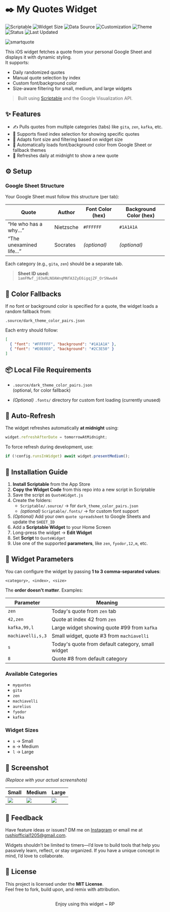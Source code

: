 # ✒️ My Quotes Widget
![Scriptable](https://img.shields.io/badge/Scriptable-Compatible-purple)
![Widget Size](https://img.shields.io/badge/Supports-Small%2C%20Medium%2C%20Large-blue)
![Data Source](https://img.shields.io/badge/Data-Google%20Sheet%20(CSV)-green)
![Customization](https://img.shields.io/badge/Styling-Dynamic%20Colors%20%2B%20Size-aware-orange)
![Theme](https://img.shields.io/badge/Theme-Dark%20Fallbacks%20%2B%20Customizable-9cf)
![Status](https://img.shields.io/badge/Status-Stable-brightgreen)
![Last Updated](https://img.shields.io/badge/Updated-June%202025-yellow)

![smartquote](https://user-images.githubusercontent.com/your-image-here.png)

This iOS widget fetches a quote from your personal Google Sheet and displays it with dynamic styling.  
It supports:
- Daily randomized quotes
- Manual quote selection by index
- Custom font/background color
- Size-aware filtering for small, medium, and large widgets

> Built using [Scriptable](https://scriptable.app) and the Google Visualization API.

## ✨ Features

- ✍️ Pulls quotes from multiple categories (tabs) like `gita`, `zen`, `kafka`, etc.
- 🎯 Supports fixed index selection for showing specific quotes
- 📏 Adapts font size and filtering based on widget size
- 🎨 Automatically loads font/background color from Google Sheet or fallback themes
- 🔄 Refreshes daily at midnight to show a new quote

## ⚙️ Setup

### Google Sheet Structure

Your Google Sheet must follow this structure (per tab):

| Quote                        | Author         | Font Color (hex) | Background Color (hex) |
|-----------------------------|----------------|------------------|-------------------------|
| “He who has a why...”       | Nietzsche      | `#FFFFFF`        | `#1A1A1A`               |
| “The unexamined life...”    | Socrates       | *(optional)*     | *(optional)*           |

Each category (e.g., `gita`, `zen`) should be a separate tab.

> **Sheet ID used:**  
`1amFMwf_j83eRLNOAWnqMNfA3ZyE6igqjZF_OrSNww84`

## 🎨 Color Fallbacks

If no font or background color is specified for a quote, the widget loads a random fallback from:

```
.source/dark_theme_color_pairs.json
```

Each entry should follow:

```json
[
  { "font": "#FFFFFF", "background": "#1A1A1A" },
  { "font": "#E0E0E0", "background": "#2C3E50" }
]
```

## 📦 Local File Requirements

* `.source/dark_theme_color_pairs.json`  
  (optional, for color fallback)

* *(Optional)* `.fonts/` directory for custom font loading (currently unused)

## 🔄 Auto-Refresh

The widget refreshes automatically **at midnight** using:

```js
widget.refreshAfterDate = tomorrowAtMidnight;
```

To force refresh during development, use:

```js
if (!config.runsInWidget) await widget.presentMedium();
```

## 🔧 Installation Guide

1. **Install Scriptable** from the App Store
2. **Copy the Widget Code** from this repo into a new script in Scriptable
3. Save the script as `QuoteWidget.js`
4. Create the folders:
   * `Scriptable/.source/` → for `dark_theme_color_pairs.json`
   * *(optional)* `Scriptable/.fonts/` → for custom font support
5. *(Optional)* Add your own `quote spreadsheet` to Google Sheets and update the `SHEET_ID`
6. Add a **Scriptable Widget** to your Home Screen
7. Long-press the widget → **Edit Widget**
8. Set **Script** to `QuoteWidget`
9. Use one of the supported **parameters**, like `zen`, `fyodor,12,m`, etc.

## 🧩 Widget Parameters

You can configure the widget by passing **1 to 3 comma-separated values**:

```
<category>, <index>, <size>
```

The **order doesn't matter**. Examples:

| Parameter           | Meaning                                              |
|---------------------|------------------------------------------------------|
| `zen`               | Today's quote from `zen` tab                         |
| `42,zen`            | Quote at index 42 from `zen`                         |
| `kafka,99,l`        | Large widget showing quote #99 from `kafka`         |
| `machiavelli,s,3`   | Small widget, quote #3 from `machiavelli`           |
| `s`                 | Today's quote from default category, small widget   |
| `8`                 | Quote #8 from default category                      |

### Available Categories
- `myquotes`
- `gita`
- `zen`
- `machiavelli`
- `aurelius`
- `fyodor`
- `kafka`

### Widget Sizes
- `s` → Small
- `m` → Medium
- `l` → Large

## 📸 Screenshot

*(Replace with your actual screenshots)*

| Small                        | Medium                        | Large                        |
| ---------------------------- | ----------------------------- | ---------------------------- |
| ![](./screenshots/small.png) | ![](./screenshots/medium.png) | ![](./screenshots/large.png) |

## 🙌 Feedback

Have feature ideas or issues? DM me on [Instagram](https://www.instagram.com/the.tirth12) or email me at <rushiofficial1205@gmail.com>.

Widgets shouldn’t be limited to timers—I’d love to build tools that help you passively learn, reflect, or stay organized. If you have a unique concept in mind, I’d love to collaborate.

## 📜 License

This project is licensed under the **MIT License**.  
Feel free to fork, build upon, and remix with attribution.

##

<p align="center">
Enjoy using this widget ~ RP
</p>
